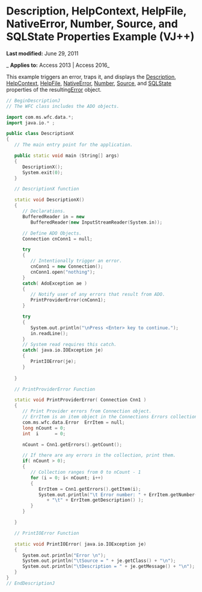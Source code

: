 
# Description, HelpContext, HelpFile, NativeError, Number, Source, and SQLState Properties Example (VJ++)

 **Last modified:** June 29, 2011

 _ **Applies to:** Access 2013 | Access 2016_



This example triggers an error, traps it, and displays the [Description](31df5e36-641c-d213-31fc-6244e2983327.md), [HelpContext](8a79f994-f17c-2983-0593-095801be762e.md), [HelpFile](8a79f994-f17c-2983-0593-095801be762e.md), [NativeError](9f4d4064-5ee7-20f8-fd54-2cb2eae64d7b.md), [Number](b5103af5-356b-ec74-cd62-86e59467d491.md), [Source](ffc6c77f-1494-d63a-d832-416faa4c6f07.md), and [SQLState](cf3b078a-849e-1ad2-cba4-a26160080868.md) properties of the resulting[Error](97e478bf-8b25-03a8-9358-abba5069cba3.md) object.

```cpp
// BeginDescriptionJ
// The WFC class includes the ADO objects.

import com.ms.wfc.data.*;
import java.io.* ;

public class DescriptionX
{
   // The main entry point for the application.

   public static void main (String[] args)
   {
      DescriptionX();
      System.exit(0);
   }

   // DescriptionX function

   static void DescriptionX()
   {
      // Declarations.
      BufferedReader in = new 
         BufferedReader(new InputStreamReader(System.in));

      // Define ADO Objects.
      Connection cnConn1 = null;

      try
      {
         // Intentionally trigger an error.
         cnConn1 = new Connection();
         cnConn1.open("nothing");
      }
      catch( AdoException ae )
      {
         // Notify user of any errors that result from ADO.
         PrintProviderError(cnConn1);
      }

      try
      {
         System.out.println("\nPress <Enter> key to continue.");
         in.readLine();
      }
      // System read requires this catch.
      catch( java.io.IOException je)
      {
         PrintIOError(je);
      }
  
   }

   // PrintProviderError Function

   static void PrintProviderError( Connection Cnn1 )
   {
      // Print Provider errors from Connection object.
      // ErrItem is an item object in the Connections Errors collection.
      com.ms.wfc.data.Error  ErrItem = null;
      long nCount = 0;
      int  i      = 0;

      nCount = Cnn1.getErrors().getCount();

      // If there are any errors in the collection, print them.
      if( nCount > 0);
      {
         // Collection ranges from 0 to nCount - 1
         for (i = 0; i< nCount; i++)
         {
            ErrItem = Cnn1.getErrors().getItem(i);
            System.out.println("\t Error number: " + ErrItem.getNumber()
               + "\t" + ErrItem.getDescription() );
         }
      }

   }

   // PrintIOError Function

   static void PrintIOError( java.io.IOException je)
   {
      System.out.println("Error \n");
      System.out.println("\tSource = " + je.getClass() + "\n");
      System.out.println("\tDescription = " + je.getMessage() + "\n");
   }
}
// EndDescriptionJ
```

